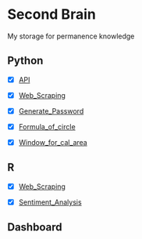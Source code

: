 # Second Brain
My storage for permanence knowledge

## Python
- [x] [API](Python/API.py) 
- [x] [Web_Scraping](Python/Web_Scraping.py) 
- [x] [Generate_Password](Python/Generate_Password.py) 
- [x] [Formula_of_circle](Python/formula_circle.ipynb) 
- [x] [Window_for_cal_area](Python/Tkinter_Basic.py)



## R
- [x] [Web_Scraping](R/Web_Scraping.r) 
- [x] [Sentiment_Analysis](https://rpubs.com/zkiddy/1000402) 


## Dashboard
